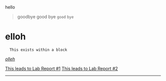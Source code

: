 hello
> goodbye
> good bye
 `good`
 `bye`

# elloh
```` 
  This exists within a block
````

[*olleh*](https://doriszh0.github.io/cse15l-lab-reports/life.html)

[This leads to Lab Report #1](https://doriszh0.github.io/cse15l-lab-reports/Week-1-Lab-Report.html)
[This leads to Lab Report #2](https://doriszh0.github.io/cse15l-lab-reports/Week-2-Lab-Report.html)

--------------------------------------------


